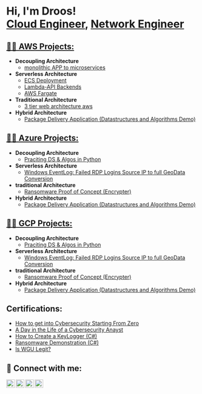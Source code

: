 <h1>Hi, I'm Droos! <br/><a href="https://github.com/aa-cloudengineer">Cloud Engineer</a>, <a href="https://github.com/aa-cloudengineer">Network Engineer</a></h1>

<h2><a href="https://github.com/aa-cloudengineer/aa-cloudengineer/?tab=readme-ov-file"> 👨‍💻 AWS Projects:</a></h2>

- <b>Decoupling Architecture</b>
  - [monolithic APP to microservices](https://github.com/aa-cloudengineer/monolithic-applications-to-microservices)
- <b>Serverless Architecture</b>
  - [ECS Deployment](https://github.com/aa-cloudengineer/ECS-Deployment)
  - [Lambda-API Backends](https://github.com/aa-cloudengineer/-Lambda-APIGW-S3-Dynamodb-Cognito-Amplify/tree/main)
  - [AWS Fargate](https://github.com/aa-cloudengineer/AWS-Fargate)
- <b>Traditional  Architecture </b>
  - [3 tier web architecture aws](https://github.com/aa-cloudengineer/AWS-Projects/tree/main/Traditional%20Architecture)
- <b>Hybrid Architecture</b>
  - [Package Delivery Application (Datastructures and Algorithms Demo)](https://github.com/joshmadakor1/Package-Delivery-Pathfinding-Algorithm)

<h2><a href="https://github.com/aa-cloudengineer/Azure-Projects"> 👨‍💻 Azure Projects:</a></h2>

- <b>Decoupling Architecture</b>
  - [Praciting DS & Algos in Python](https://github.com/joshmadakor1/Algorithms-Practice)
- <b>Serverless Architecture</b>
  - [Windows EventLog: Failed RDP Logins Source IP to full GeoData Conversion](https://github.com/joshmadakor1/Sentinel-Lab)
- <b>traditional  Architecture </b>
  - [Ransomware Proof of Concept (Encrypter)](https://github.com/joshmadakor1/EncrypterPOC)
- <b>Hybrid Architecture</b>
  - [Package Delivery Application (Datastructures and Algorithms Demo)](https://github.com/joshmadakor1/Package-Delivery-Pathfinding-Algorithm)

 <h2><a href="https://github.com/aa-cloudengineer/GCP-Projects"> 👨‍💻 GCP Projects:</a></h2>

- <b>Decoupling Architecture</b>
  - [Praciting DS & Algos in Python](https://github.com/joshmadakor1/Algorithms-Practice)
- <b>Serverless Architecture</b>
  - [Windows EventLog: Failed RDP Logins Source IP to full GeoData Conversion](https://github.com/joshmadakor1/Sentinel-Lab)
- <b>traditional  Architecture </b>
  - [Ransomware Proof of Concept (Encrypter)](https://github.com/joshmadakor1/EncrypterPOC)
- <b>Hybrid Architecture</b>
  - [Package Delivery Application (Datastructures and Algorithms Demo)](https://github.com/joshmadakor1/Package-Delivery-Pathfinding-Algorithm)

      
<h2>Certifications: </h2>

- [How to get into Cybersecurity Starting From Zero](https://www.youtube.com/watch?v=a83ASGn_V_s)
- [A Day in the Life of a Cybersecurity Anayst](https://www.youtube.com/watch?v=uHy3oM7NnoU)
- [How to Create a KeyLogger (C#)](https://www.youtube.com/watch?v=N-L9hklSlNk)
- [Ransomware Demonstration (C#)](https://www.youtube.com/watch?v=OfvdQeh79s0)
- [Is WGU Legit?](https://www.youtube.com/watch?v=E2MwRWxDBkA)

<h2> 🤳 Connect with me:</h2>

[<img align="left" alt="Drooschuck | YouTube" width="22px" src="https://cdn.jsdelivr.net/npm/simple-icons@v3/icons/youtube.svg" />][youtube]
[<img align="left" alt="Drooschuck  | Twitter" width="22px" src="https://cdn.jsdelivr.net/npm/simple-icons@v3/icons/twitter.svg" />][twitter]
[<img align="left" alt="Drooschuck  | LinkedIn" width="22px" src="https://cdn.jsdelivr.net/npm/simple-icons@v3/icons/linkedin.svg" />][linkedin]
[<img align="left" alt="Drooschuck  | Instagram" width="22px" src="https://cdn.jsdelivr.net/npm/simple-icons@v3/icons/instagram.svg" />][instagram]

[twitter]: https://twitter.com/Drooschuck 
[youtube]: https://www.youtube.com/c/Drooschuck 
[instagram]: https://www.instagram.com/Drooschuck 
[linkedin]: https://linkedin.com/in/Drooschuck 

<!--
 is a ✨ _special_ ✨ repository because its `README.md` (this file) appears on your GitHub profile.

Here are some ideas to get you started:

- 🔭 I’m currently working on ...
- 🌱 I’m currently learning ...
- 👯 I’m looking to collaborate on ...
- 🤔 I’m looking for help with ...
- 💬 Ask me about ...
- 📫 How to reach me: ...
- 😄 Pronouns: ...
- ⚡ Fun fact: ...
-->
